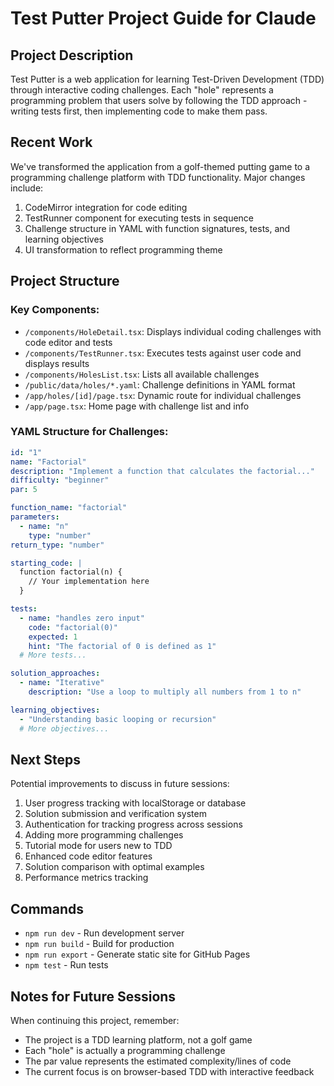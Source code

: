 # Test Putter Project Guide for Claude

## Project Description
Test Putter is a web application for learning Test-Driven Development (TDD) through interactive coding challenges. Each "hole" represents a programming problem that users solve by following the TDD approach - writing tests first, then implementing code to make them pass.

## Recent Work
We've transformed the application from a golf-themed putting game to a programming challenge platform with TDD functionality. Major changes include:

1. CodeMirror integration for code editing
2. TestRunner component for executing tests in sequence
3. Challenge structure in YAML with function signatures, tests, and learning objectives
4. UI transformation to reflect programming theme

## Project Structure

### Key Components:
- `/components/HoleDetail.tsx`: Displays individual coding challenges with code editor and tests
- `/components/TestRunner.tsx`: Executes tests against user code and displays results
- `/components/HolesList.tsx`: Lists all available challenges
- `/public/data/holes/*.yaml`: Challenge definitions in YAML format
- `/app/holes/[id]/page.tsx`: Dynamic route for individual challenges
- `/app/page.tsx`: Home page with challenge list and info

### YAML Structure for Challenges:
```yaml
id: "1"
name: "Factorial"
description: "Implement a function that calculates the factorial..."
difficulty: "beginner"
par: 5

function_name: "factorial"
parameters:
  - name: "n"
    type: "number"
return_type: "number"

starting_code: |
  function factorial(n) {
    // Your implementation here
  }

tests:
  - name: "handles zero input"
    code: "factorial(0)"
    expected: 1
    hint: "The factorial of 0 is defined as 1"
  # More tests...

solution_approaches:
  - name: "Iterative"
    description: "Use a loop to multiply all numbers from 1 to n"

learning_objectives:
  - "Understanding basic looping or recursion"
  # More objectives...
```

## Next Steps
Potential improvements to discuss in future sessions:

1. User progress tracking with localStorage or database
2. Solution submission and verification system
3. Authentication for tracking progress across sessions
4. Adding more programming challenges
5. Tutorial mode for users new to TDD
6. Enhanced code editor features
7. Solution comparison with optimal examples
8. Performance metrics tracking

## Commands
- `npm run dev` - Run development server
- `npm run build` - Build for production
- `npm run export` - Generate static site for GitHub Pages
- `npm test` - Run tests

## Notes for Future Sessions
When continuing this project, remember:
- The project is a TDD learning platform, not a golf game
- Each "hole" is actually a programming challenge
- The par value represents the estimated complexity/lines of code
- The current focus is on browser-based TDD with interactive feedback